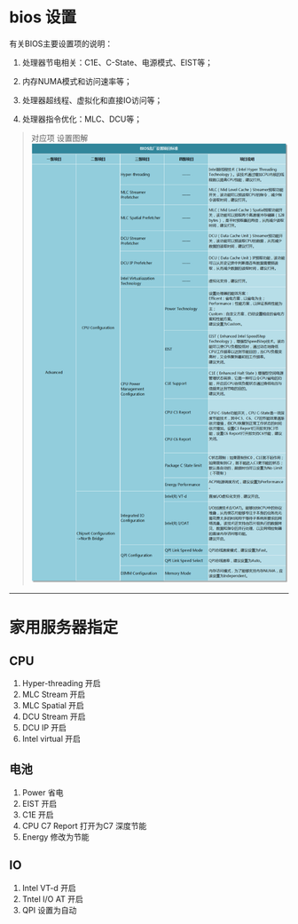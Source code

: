 # bios 设置

有关BIOS主要设置项的说明：

1. 处理器节电相关：C1E、C-State、电源模式、EIST等；

2. 内存NUMA模式和访问速率等；

3. 处理器超线程、虚拟化和直接IO访问等；

4. 处理器指令优化：MLC、DCU等；

> 对应项 设置图解 ![bios-图](./bios.png)

-----------

# 家用服务器指定

## CPU

1. Hyper-threading 开启
2. MLC Stream 开启
3. MLC Spatial 开启
4. DCU Stream 开启
5. DCU IP 开启
6. Intel virtual 开启


## 电池

1. Power  省电
2. EIST   开启
3. C1E    开启
4. CPU C7 Report  打开为C7 深度节能
5. Energy 修改为节能

## IO

1. Intel VT-d 开启
2. Tntel I/O AT 开启
3. QPI 设置为自动